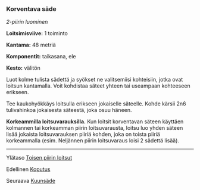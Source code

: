 ### Korventava säde

*2-piirin luominen*

**Loitsimisviive:** 1 toiminto

**Kantama:** 48 metriä

**Komponentit:** taikasana, ele

**Kesto:** välitön

Luot kolme tulista sädettä ja syökset ne valitsemiisi kohteisiin, jotka ovat loitsun kantamalla. Voit kohdistaa säteet yhteen tai useampaan kohteeseen erikseen.

Tee kaukohyökkäys loitsulla erikseen jokaiselle säteelle. Kohde kärsii 2n6 tulivahinkoa jokaisesta säteestä, joka osuu häneen.

**Korkeammilla loitsuvarauksilla.** Kun loitsit korventavan säteen käyttäen kolmannen tai korkeamman piirin loitsuvarausta, loitsu luo yhden säteen lisää jokaista loitsuvarauksen piiriä kohden, joka on toista piiriä korkeammalla (esim. Neljännen piirin loitsuvaraus loisi 2 sädettä lisää).	

----

Ylätaso [Toisen piirin loitsut](2_piirin_loitsut)

Edellinen [Koputus](Koputus)

Seuraava [Kuunsäde](Kuunsäde)
